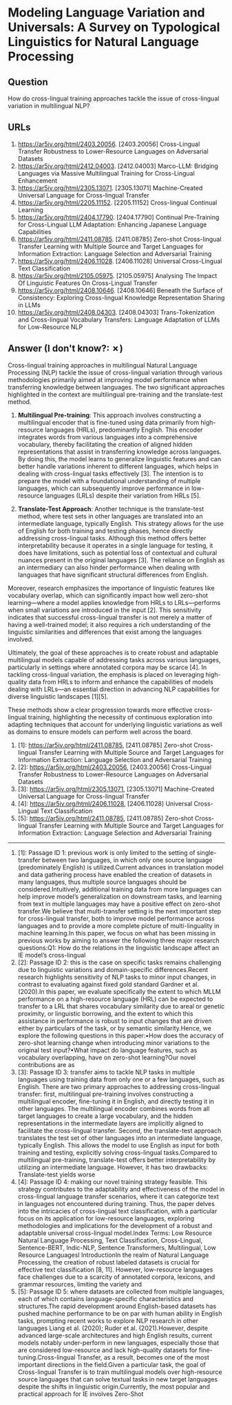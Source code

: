 # Modeling Language Variation and Universals: A Survey on Typological Linguistics for Natural Language Processing

## Question

How do cross-lingual training approaches tackle the issue of cross-lingual variation in multilingual NLP?

## URLs

1. https://ar5iv.org/html/2403.20056. [2403.20056] Cross-Lingual Transfer Robustness to Lower-Resource Languages on Adversarial Datasets
2. https://ar5iv.org/html/2412.04003. [2412.04003] Marco-LLM: Bridging Languages via Massive Multilingual Training for Cross-Lingual Enhancement
3. https://ar5iv.org/html/2305.13071. [2305.13071] Machine-Created Universal Language for Cross-lingual Transfer
4. https://ar5iv.org/html/2205.11152. [2205.11152] Cross-lingual Continual Learning
5. https://ar5iv.org/html/2404.17790. [2404.17790] Continual Pre-Training for Cross-Lingual LLM Adaptation: Enhancing Japanese Language Capabilities
6. https://ar5iv.org/html/2411.08785. [2411.08785] Zero-shot Cross-lingual Transfer Learning with Multiple Source and Target Languages for Information Extraction: Language Selection and Adversarial Training
7. https://ar5iv.org/html/2406.11028. [2406.11028] Universal Cross-Lingual Text Classification
8. https://ar5iv.org/html/2105.05975. [2105.05975] Analysing The Impact Of Linguistic Features On Cross-Lingual Transfer
9. https://ar5iv.org/html/2408.10646. [2408.10646] Beneath the Surface of Consistency: Exploring Cross-lingual Knowledge Representation Sharing in LLMs
10. https://ar5iv.org/html/2408.04303. [2408.04303] Trans-Tokenization and Cross-lingual Vocabulary Transfers: Language Adaptation of LLMs for Low-Resource NLP

## Answer (I don't know?: ✗)

Cross-lingual training approaches in multilingual Natural Language Processing (NLP) tackle the issue of cross-lingual variation through various methodologies primarily aimed at improving model performance when transferring knowledge between languages. The two significant approaches highlighted in the context are multilingual pre-training and the translate-test method.

1. **Multilingual Pre-training**: This approach involves constructing a multilingual encoder that is fine-tuned using data primarily from high-resource languages (HRLs), predominantly English. This encoder integrates words from various languages into a comprehensive vocabulary, thereby facilitating the creation of aligned hidden representations that assist in transferring knowledge across languages. By doing this, the model learns to generalize linguistic features and can better handle variations inherent to different languages, which helps in dealing with cross-lingual tasks effectively [3]. The intention is to prepare the model with a foundational understanding of multiple languages, which can subsequently improve performance in low-resource languages (LRLs) despite their variation from HRLs [5].

2. **Translate-Test Approach**: Another technique is the translate-test method, where test sets in other languages are translated into an intermediate language, typically English. This strategy allows for the use of English for both training and testing phases, hence directly addressing cross-lingual tasks. Although this method offers better interpretability because it operates in a single language for testing, it does have limitations, such as potential loss of contextual and cultural nuances present in the original languages [3]. The reliance on English as an intermediary can also hinder performance when dealing with languages that have significant structural differences from English.

Moreover, research emphasizes the importance of linguistic features like vocabulary overlap, which can significantly impact how well zero-shot learning—where a model applies knowledge from HRLs to LRLs—performs when small variations are introduced in the input [2]. This sensitivity indicates that successful cross-lingual transfer is not merely a matter of having a well-trained model; it also requires a rich understanding of the linguistic similarities and differences that exist among the languages involved.

Ultimately, the goal of these approaches is to create robust and adaptable multilingual models capable of addressing tasks across various languages, particularly in settings where annotated corpora may be scarce [4]. In tackling cross-lingual variation, the emphasis is placed on leveraging high-quality data from HRLs to inform and enhance the capabilities of models dealing with LRLs—an essential direction in advancing NLP capabilities for diverse linguistic landscapes [1][5]. 

These methods show a clear progression towards more effective cross-lingual training, highlighting the necessity of continuous exploration into adapting techniques that account for underlying linguistic variations as well as domains to ensure models can perform well across the board.

1. [1]:  https://ar5iv.org/html/2411.08785, [2411.08785] Zero-shot Cross-lingual Transfer Learning with Multiple Source and Target Languages for Information Extraction: Language Selection and Adversarial Training
2. [2]:  https://ar5iv.org/html/2403.20056, [2403.20056] Cross-Lingual Transfer Robustness to Lower-Resource Languages on Adversarial Datasets
3. [3]:  https://ar5iv.org/html/2305.13071, [2305.13071] Machine-Created Universal Language for Cross-lingual Transfer
4. [4]:  https://ar5iv.org/html/2406.11028, [2406.11028] Universal Cross-Lingual Text Classification
5. [5]:  https://ar5iv.org/html/2411.08785, [2411.08785] Zero-shot Cross-lingual Transfer Learning with Multiple Source and Target Languages for Information Extraction: Language Selection and Adversarial Training
---
1. [1]:  Passage ID 1: previous work is only limited to the setting of single-transfer between two languages, in which only one source language (predominately English) is utilized.Current advances in translation model and data gathering process have enabled the creation of datasets in many languages, thus multiple source languages should be considered.Intuitively, additional training data from more languages can help improve model’s generalization on downstream tasks, and learning from text in multiple languages may have a positive effect on zero-shot transfer.We believe that multi-transfer setting is the next important step for cross-lingual transfer, both to improve model performance across languages and to provide a more complete picture of multi-linguality in machine learning.In this paper, we focus on what has been missing in previous works by aiming to answer the following three major research questions:Q1: How do the relations in the linguistic landscape affect an IE model’s cross-lingual
2. [2]:  Passage ID 2: this is the case on specific tasks remains challenging due to linguistic variations and domain-specific differences.Recent research highlights sensitivity of NLP tasks to minor input changes, in contrast to evaluating against fixed gold standard Gardner et al. (2020).In this paper, we evaluate specifically the extent to which MLLM performance on a high-resource language (HRL) can be expected to transfer to a LRL that shares vocabulary similarity due to areal or genetic proximity, or linguistic borrowing, and the extent to which this assistance in performance is robust to input changes that are driven either by particulars of the task, or by semantic similarity.Hence, we explore the following questions in this paper:•How does the accuracy of zero-shot learning change when introducing minor variations to the original test input?•What impact do language features, such as vocabulary overlapping, have on zero-shot learning?Our novel contributions are as
3. [3]:  Passage ID 3: transfer aims to tackle NLP tasks in multiple languages using training data from only one or a few languages, such as English. There are two primary approaches to addressing cross-lingual transfer: first, multilingual pre-training involves constructing a multilingual encoder, fine-tuning it in English, and directly testing it in other languages. The multilingual encoder combines words from all target languages to create a large vocabulary, and the hidden representations in the intermediate layers are implicitly aligned to facilitate the cross-lingual transfer. Second, the translate-test approach translates the test set of other languages into an intermediate language, typically English. This allows the model to use English as input for both training and testing, explicitly solving cross-lingual tasks.Compared to multilingual pre-training, translate-test offers better interpretability by utilizing an intermediate language. However, it has two drawbacks: Translate-test yields worse
4. [4]:  Passage ID 4: making our novel training strategy feasible. This strategy contributes to the adaptability and effectiveness of the model in cross-lingual language transfer scenarios, where it can categorize text in languages not encountered during training. Thus, the paper delves into the intricacies of cross-lingual text classification, with a particular focus on its application for low-resource languages, exploring methodologies and implications for the development of a robust and adaptable universal cross-lingual model.Index Terms: Low Resource Natural Language Processing, Text Classification, Cross-Lingual, Sentence-BERT, Indic-NLP, Sentence Transformers, Multilingual, Low Resource LanguagesI IntroductionIn the realm of Natural Language Processing, the creation of robust labeled datasets is crucial for effective text classification [8, 11]. However, low-resource languages face challenges due to a scarcity of annotated corpora, lexicons, and grammar resources, limiting the variety and
5. [5]:  Passage ID 5: where datasets are collected from multiple languages, each of which contains language-specific characteristics and structures.The rapid development around English-based datasets has pushed machine performance to be on par with human ability in English tasks, prompting recent works to explore NLP research in other languages Liang et al. (2020); Ruder et al. (2021).However, despite advanced large-scale architectures and high English results, current models notably under-perform in new languages, especially those that are considered low-resource and lack high-quality datasets for fine-tuning.Cross-lingual Transfer, as a result, becomes one of the most important directions in the field.Given a particular task, the goal of Cross-lingual Transfer is to train multilingual models over high-resource source languages that can solve textual tasks in new target languages despite the shifts in linguistic origin.Currently, the most popular and practical approach for IE involves Zero-Shot